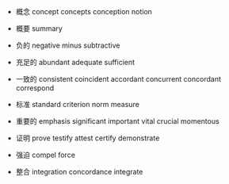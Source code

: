 - 概念
concept
concepts
conception
notion

- 概要
summary

- 负的
negative
minus
subtractive

- 充足的
abundant
adequate
sufficient

- 一致的
consistent
coincident
accordant
concurrent
concordant
correspond

- 标准
standard
criterion
norm
measure

- 重要的
emphasis
significant
important
vital
crucial
momentous

- 证明
prove
testify
attest
certify
demonstrate

- 强迫
compel
force

- 整合
integration
concordance
integrate
